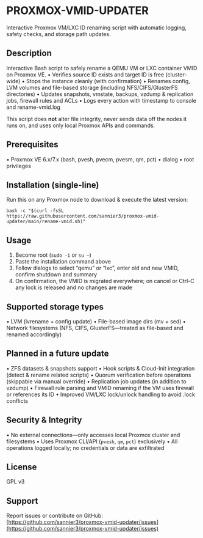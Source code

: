 # PROXMOX-VMID-UPDATER
Interactive Proxmox VM/LXC ID renaming script with automatic logging, safety checks, and storage path updates.

## Description

Interactive Bash script to safely rename a QEMU VM or LXC container VMID on Proxmox VE.
• Verifies source ID exists and target ID is free (cluster-wide)
• Stops the instance cleanly (with confirmation)
• Renames config, LVM volumes and file-based storage (including NFS/CIFS/GlusterFS directories)
• Updates snapshots, vmstate, backups, vzdump & replication jobs, firewall rules and ACLs
• Logs every action with timestamp to console and rename-vmid.log

This script does **not** alter file integrity, never sends data off the nodes it runs on, and uses only local Proxmox APIs and commands.

## Prerequisites

• Proxmox VE 6.x/7.x (bash, pvesh, pvecm, pvesm, qm, pct)
• dialog
• root privileges

## Installation (single-line)

Run this on any Proxmox node to download & execute the latest version:

```
bash -c "$(curl -fsSL https://raw.githubusercontent.com/sannier3/proxmox-vmid-updater/main/rename-vmid.sh)"
```

## Usage

1. Become root (`sudo -i` or `su –`)
2. Paste the installation command above
3. Follow dialogs to select “qemu” or “lxc”, enter old and new VMID, confirm shutdown and summary
4. On confirmation, the VMID is migrated everywhere; on cancel or Ctrl-C any lock is released and no changes are made

## Supported storage types

• LVM (lvrename + config update)
• File-based image dirs (mv + sed)
• Network filesystems (NFS, CIFS, GlusterFS—treated as file-based and renamed accordingly)

## Planned in a future update

• ZFS datasets & snapshots support
• Hook scripts & Cloud-Init integration (detect & rename related scripts)
• Quorum verification before operations (skippable via manual override)
• Replication job updates (in addition to vzdump)
• Firewall rule parsing and VMID renaming if the VM uses firewall or references its ID
• Improved VM/LXC lock/unlock handling to avoid .lock conflicts

## Security & Integrity

• No external connections—only accesses local Proxmox cluster and filesystems
• Uses Proxmox CLI/API (`pvesh`, `qm`, `pct`) exclusively
• All operations logged locally; no credentials or data are exfiltrated

## License

GPL v3

## Support

Report issues or contribute on GitHub:
[https://github.com/sannier3/proxmox-vmid-updater/issues](https://github.com/sannier3/proxmox-vmid-updater/issues)
